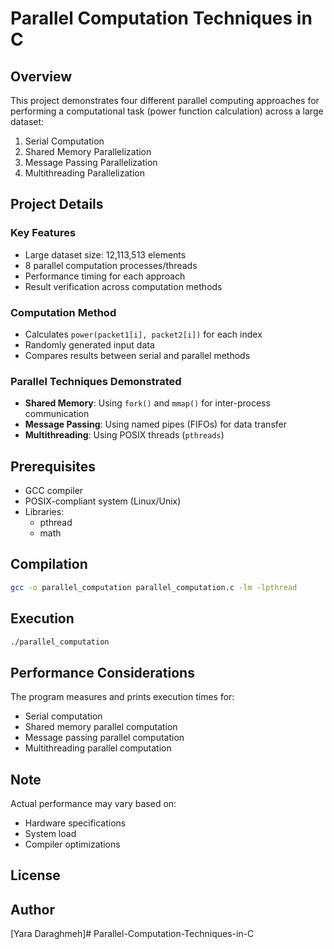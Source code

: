 # Parallel Computation Techniques in C

## Overview

This project demonstrates four different parallel computing approaches for performing a computational task (power function calculation) across a large dataset:
1. Serial Computation
2. Shared Memory Parallelization
3. Message Passing Parallelization
4. Multithreading Parallelization

## Project Details

### Key Features
- Large dataset size: 12,113,513 elements
- 8 parallel computation processes/threads
- Performance timing for each approach
- Result verification across computation methods

### Computation Method
- Calculates `power(packet1[i], packet2[i])` for each index
- Randomly generated input data
- Compares results between serial and parallel methods

### Parallel Techniques Demonstrated
- **Shared Memory**: Using `fork()` and `mmap()` for inter-process communication
- **Message Passing**: Using named pipes (FIFOs) for data transfer
- **Multithreading**: Using POSIX threads (`pthreads`)

## Prerequisites

- GCC compiler
- POSIX-compliant system (Linux/Unix)
- Libraries: 
  - pthread
  - math

## Compilation

```bash
gcc -o parallel_computation parallel_computation.c -lm -lpthread
```

## Execution

```bash
./parallel_computation
```

## Performance Considerations

The program measures and prints execution times for:
- Serial computation
- Shared memory parallel computation
- Message passing parallel computation
- Multithreading parallel computation

## Note

Actual performance may vary based on:
- Hardware specifications
- System load
- Compiler optimizations

## License



## Author

[Yara Daraghmeh]# Parallel-Computation-Techniques-in-C
